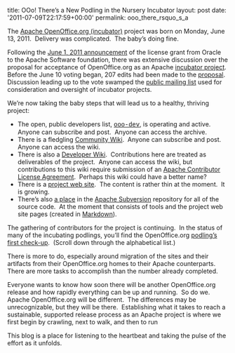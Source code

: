 title: OOo! There&rsquo;s a New Podling in the Nursery Incubator
layout: post
date: '2011-07-09T22:17:59+00:00'
permalink: ooo_there_rsquo_s_a

<p>The <a href="http://incubator.apache.org/projects/openofficeorg.html">Apache OpenOffice.org (incubator)</a> project was born on Monday, June 13, 2011.&nbsp; Delivery was complicated.&nbsp; The baby’s doing fine.</p> 
  <p>Following the <a href="http://www.marketwire.com/press-release/statements-on-openofficeorg-contribution-to-apache-nasdaq-orcl-1521400.htm">June 1, 2011 announcement</a> of the license grant from Oracle to the Apache Software foundation, there was extensive discussion over the proposal for acceptance of OpenOffice.org as an Apache <a href="http://incubator.apache.org/incubation/Incubation_Policy.html">incubator project</a>.&nbsp; Before the June 10 voting began, 207 edits had been made to the <a href="http://wiki.apache.org/incubator/OpenOfficeProposal">proposal</a>.&nbsp; Discussion leading up to the vote swamped the <a href="http://mail-archives.apache.org/mod_mbox/incubator-general/201106.mbox/date">public mailing list</a> used for consideration and oversight of incubator projects.</p> 
  <p>We’re now taking the baby steps that will lead us to a healthy, thriving project:</p> 
  <ul> 
    <li>The open, public developers list, <font face="Courier New"><a href="http://mail-archives.apache.org/mod_mbox/incubator-ooo-dev/">ooo-dev</a></font>, is operating and active.&nbsp; Anyone can subscribe and post.&nbsp; Anyone can access the archive.  </li> 
    <li>There is a fledgling <a href="https://cwiki.apache.org/confluence/display/OOOUSERS/Wiki+Home">Community Wiki</a>.&nbsp; Anyone can subscribe and post.&nbsp; Anyone can access the wiki.  </li> 
    <li>There is also a <a href="https://cwiki.apache.org/confluence/display/OOODEV/Wiki+Home">Developer Wiki</a>.&nbsp; Contributions here are treated as deliverables of the project.&nbsp; Anyone can access the wiki, but contributions to this wiki require submission of an <a href="http://www.apache.org/licenses/#clas">Apache Contributor License Agreement</a>.&nbsp; Perhaps this wiki could have a better name?  </li> 
    <li>There is a <a href="http://incubator.apache.org/openofficeorg/">project web site</a>.&nbsp; The content is rather thin at the moment.&nbsp; It is growing.  </li> 
    <li> 
      <div align="left">There’s also <a href="https://svn.apache.org/repos/asf/incubator/ooo/">a place</a> in the <a href="http://subversion.apache.org/">Apache Subversion</a> repository for all of the source code.&nbsp; At the moment that consists of tools and the project web site pages (created in <a href="http://daringfireball.net/projects/markdown/">Markdown</a>).</div> 
    </li> 
  </ul> 
  <p align="left">The gathering of contributors for the project is continuing.&nbsp; In the status of many of the incubating podlings, you’ll find the OpenOffice.org <a href="http://wiki.apache.org/incubator/July2011">podling’s first check-up</a>.&nbsp; (Scroll down through the alphabetical list.)&nbsp; </p> 
  <p align="left">There is more to do, especially around migration of the sites and their artifacts from their OpenOffice.org homes to their Apache counterparts.&nbsp; There are more tasks to accomplish than the number already completed.</p> 
  <p align="left">Everyone wants to know how soon there will be another OpenOffice.org release and how rapidly everything can be up and running.&nbsp; So do we.&nbsp; Apache OpenOffice.org will be different.&nbsp; The differences may be unrecognizable, but they will be there.&nbsp; Establishing what it takes to reach a sustainable, supported release process as an Apache project is where we first begin by crawling, next to walk, and then to run</p> 
  <p align="left">This blog is a place for listening to the heartbeat and taking the pulse of the effort as it unfolds.</p>
